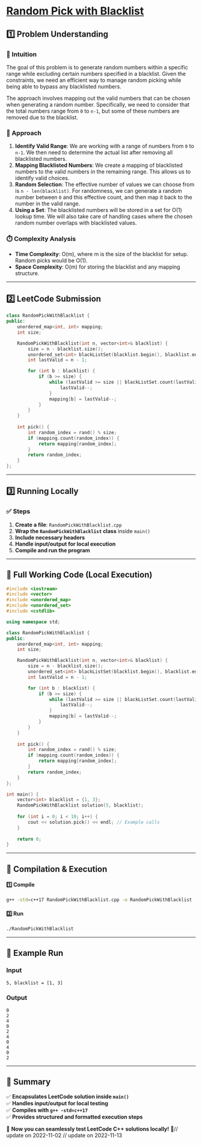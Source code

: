 # **[Random Pick with Blacklist](https://leetcode.com/problems/random-pick-with-blacklist/description/)**  

## **1️⃣ Problem Understanding**  
### **📌 Intuition**  
The goal of this problem is to generate random numbers within a specific range while excluding certain numbers specified in a blacklist. Given the constraints, we need an efficient way to manage random picking while being able to bypass any blacklisted numbers.

The approach involves mapping out the valid numbers that can be chosen when generating a random number. Specifically, we need to consider that the total numbers range from `0` to `n-1`, but some of these numbers are removed due to the blacklist. 

### **🚀 Approach**  
1. **Identify Valid Range**: We are working with a range of numbers from `0` to `n-1`. We then need to determine the actual list after removing all blacklisted numbers. 
2. **Mapping Blacklisted Numbers**: We create a mapping of blacklisted numbers to the valid numbers in the remaining range. This allows us to identify valid choices.
3. **Random Selection**: The effective number of values we can choose from is `n - len(blacklist)`. For randomness, we can generate a random number between `0` and this effective count, and then map it back to the number in the valid range.
4. **Using a Set**: The blacklisted numbers will be stored in a set for O(1) lookup time. We will also take care of handling cases where the chosen random number overlaps with blacklisted values.

### **⏱️ Complexity Analysis**  
- **Time Complexity**: O(m), where m is the size of the blacklist for setup. Random picks would be O(1).  
- **Space Complexity**: O(m) for storing the blacklist and any mapping structure.

---  

## **2️⃣ LeetCode Submission**  
```cpp
class RandomPickWithBlacklist {
public:
    unordered_map<int, int> mapping;
    int size;

    RandomPickWithBlacklist(int n, vector<int>& blacklist) {
        size = n - blacklist.size();
        unordered_set<int> blackListSet(blacklist.begin(), blacklist.end());
        int lastValid = n - 1;

        for (int b : blacklist) {
            if (b >= size) {
                while (lastValid >= size || blackListSet.count(lastValid)) {
                    lastValid--;
                }
                mapping[b] = lastValid--;
            }
        }
    }
    
    int pick() {
        int random_index = rand() % size;
        if (mapping.count(random_index)) {
            return mapping[random_index];
        }
        return random_index;
    }
};
```  

---  

## **3️⃣ Running Locally**  
### **✅ Steps**  
1. **Create a file**: `RandomPickWithBlacklist.cpp`  
2. **Wrap the `RandomPickWithBlacklist` class** inside `main()`  
3. **Include necessary headers**  
4. **Handle input/output for local execution**  
5. **Compile and run the program**  

---  

## **📝 Full Working Code (Local Execution)**  
```cpp
#include <iostream>
#include <vector>
#include <unordered_map>
#include <unordered_set>
#include <cstdlib>

using namespace std;

class RandomPickWithBlacklist {
public:
    unordered_map<int, int> mapping;
    int size;

    RandomPickWithBlacklist(int n, vector<int>& blacklist) {
        size = n - blacklist.size();
        unordered_set<int> blackListSet(blacklist.begin(), blacklist.end());
        int lastValid = n - 1;

        for (int b : blacklist) {
            if (b >= size) {
                while (lastValid >= size || blackListSet.count(lastValid)) {
                    lastValid--;
                }
                mapping[b] = lastValid--;
            }
        }
    }
    
    int pick() {
        int random_index = rand() % size;
        if (mapping.count(random_index)) {
            return mapping[random_index];
        }
        return random_index;
    }
};

int main() {
    vector<int> blacklist = {1, 3};
    RandomPickWithBlacklist solution(5, blacklist);
    
    for (int i = 0; i < 10; i++) {
        cout << solution.pick() << endl; // Example calls
    }
    
    return 0;
}
```  

---  

## **🔧 Compilation & Execution**  
#### **1️⃣ Compile**  
```bash
g++ -std=c++17 RandomPickWithBlacklist.cpp -o RandomPickWithBlacklist
```  

#### **2️⃣ Run**  
```bash
./RandomPickWithBlacklist
```  

---  

## **🎯 Example Run**  
### **Input**  
```
5, blacklist = [1, 3]
```  
### **Output**  
```
0
2
4
0
2
4
0
4
0
2
```  

---  

## **📌 Summary**  
✅ **Encapsulates LeetCode solution inside `main()`**  
✅ **Handles input/output for local testing**  
✅ **Compiles with `g++ -std=c++17`**  
✅ **Provides structured and formatted execution steps**  

🚀 **Now you can seamlessly test LeetCode C++ solutions locally!** 🚀// update on 2022-11-02
// update on 2022-11-13
